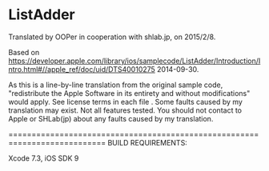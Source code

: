 # ListAdder

Translated by OOPer in cooperation with shlab.jp, on 2015/2/8.

Based on
<https://developer.apple.com/library/ios/samplecode/ListAdder/Introduction/Intro.html#//apple_ref/doc/uid/DTS40010275>
2014-09-30.

As this is a line-by-line translation from the original sample code, "redistribute the Apple Software in its entirety and without modifications" would apply. See license terms in each file .
Some faults caused by my translation may exist. Not all features tested.
You should not contact to Apple or SHLab(jp) about any faults caused by my translation.

===========================================================================
BUILD REQUIREMENTS:

Xcode 7.3, iOS SDK 9

